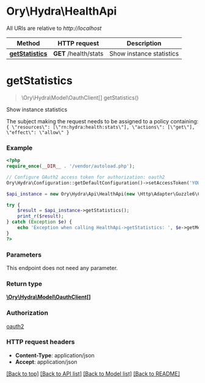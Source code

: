 # Ory\Hydra\HealthApi

All URIs are relative to *http://localhost*

Method | HTTP request | Description
------------- | ------------- | -------------
[**getStatistics**](HealthApi.md#getStatistics) | **GET** /health/stats | Show instance statistics


# **getStatistics**
> \Ory\Hydra\Model\OauthClient[] getStatistics()

Show instance statistics

The subject making the request needs to be assigned to a policy containing:  ``` { \"resources\": [\"rn:hydra:health:stats\"], \"actions\": [\"get\"], \"effect\": \"allow\" } ```

### Example
```php
<?php
require_once(__DIR__ . '/vendor/autoload.php');

// Configure OAuth2 access token for authorization: oauth2
Ory\Hydra\Configuration::getDefaultConfiguration()->setAccessToken('YOUR_ACCESS_TOKEN');

$api_instance = new Ory\Hydra\Api\HealthApi(new \Http\Adapter\Guzzle6\Client());

try {
    $result = $api_instance->getStatistics();
    print_r($result);
} catch (Exception $e) {
    echo 'Exception when calling HealthApi->getStatistics: ', $e->getMessage(), PHP_EOL;
}
?>
```

### Parameters
This endpoint does not need any parameter.

### Return type

[**\Ory\Hydra\Model\OauthClient[]**](../Model/OauthClient.md)

### Authorization

[oauth2](../../README.md#oauth2)

### HTTP request headers

 - **Content-Type**: application/json
 - **Accept**: application/json

[[Back to top]](#) [[Back to API list]](../../README.md#documentation-for-api-endpoints) [[Back to Model list]](../../README.md#documentation-for-models) [[Back to README]](../../README.md)

